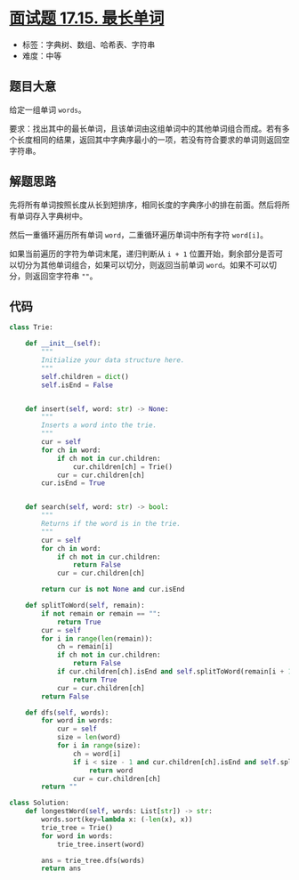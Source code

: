 # [面试题 17.15. 最长单词](https://leetcode.cn/problems/longest-word-lcci/)

- 标签：字典树、数组、哈希表、字符串
- 难度：中等

## 题目大意

给定一组单词 `words`。

要求：找出其中的最长单词，且该单词由这组单词中的其他单词组合而成。若有多个长度相同的结果，返回其中字典序最小的一项，若没有符合要求的单词则返回空字符串。

## 解题思路

先将所有单词按照长度从长到短排序，相同长度的字典序小的排在前面。然后将所有单词存入字典树中。

然后一重循环遍历所有单词 `word`，二重循环遍历单词中所有字符 `word[i]`。

如果当前遍历的字符为单词末尾，递归判断从 `i + 1` 位置开始，剩余部分是否可以切分为其他单词组合，如果可以切分，则返回当前单词 `word`。如果不可以切分，则返回空字符串 `""`。

## 代码

```python
class Trie:

    def __init__(self):
        """
        Initialize your data structure here.
        """
        self.children = dict()
        self.isEnd = False


    def insert(self, word: str) -> None:
        """
        Inserts a word into the trie.
        """
        cur = self
        for ch in word:
            if ch not in cur.children:
                cur.children[ch] = Trie()
            cur = cur.children[ch]
        cur.isEnd = True


    def search(self, word: str) -> bool:
        """
        Returns if the word is in the trie.
        """
        cur = self
        for ch in word:
            if ch not in cur.children:
                return False
            cur = cur.children[ch]

        return cur is not None and cur.isEnd

    def splitToWord(self, remain):
        if not remain or remain == "":
            return True
        cur = self
        for i in range(len(remain)):
            ch = remain[i]
            if ch not in cur.children:
                return False
            if cur.children[ch].isEnd and self.splitToWord(remain[i + 1:]):
                return True
            cur = cur.children[ch]
        return False

    def dfs(self, words):
        for word in words:
            cur = self
            size = len(word)
            for i in range(size):
                ch = word[i]
                if i < size - 1 and cur.children[ch].isEnd and self.splitToWord(word[i+1:]):
                    return word
                cur = cur.children[ch]
        return ""

class Solution:
    def longestWord(self, words: List[str]) -> str:
        words.sort(key=lambda x: (-len(x), x))
        trie_tree = Trie()
        for word in words:
            trie_tree.insert(word)

        ans = trie_tree.dfs(words)
        return ans
```

